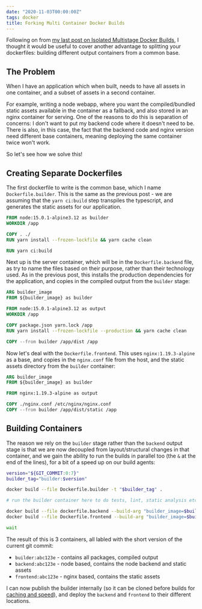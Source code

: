```yaml
---
date: "2020-11-03T00:00:00Z"
tags: docker
title: Forking Multi Container Docker Builds
---
```


Following on from [my last post on Isolated Multistage Docker Builds](/2020/11/01/docker-multistage-containers/), I thought it would be useful to cover another advantage to splitting your dockerfiles: building different output containers from a common base.

## The Problem

When I have an application which when built, needs to have all assets in one container, and a subset of assets in a second container.

For example, writing a node webapp, where you want the compiled/bundled static assets available in the container as a fallback, and also stored in an nginx container for serving.  One of the reasons to do this is separation of concerns: I don't want to put my backend code where it doesn't need to be.  There is also, in this case, the fact that the backend code and nginx version need different base containers, meaning deploying the same container twice won't work.

So let's see how we solve this!

## Creating Separate Dockerfiles

The first dockerfile to write is the common base, which I name `Dockerfile.builder`.  This is the same as the previous post - we are assuming that the `yarn ci:build` step transpiles the typescript, and generates the static assets for our application.

```dockerfile
FROM node:15.0.1-alpine3.12 as builder
WORKDIR /app

COPY . ./
RUN yarn install --frozen-lockfile && yarn cache clean

RUN yarn ci:build
```

Next up is the server container, which will be in the `Dockerfile.backend` file, as try to name the files based on their purpose, rather than their technology used.  As in the previous post, this installs the production dependencies for the application, and copies in the compiled output from the `builder` stage:

```dockerfile
ARG builder_image
FROM ${builder_image} as builder

FROM node:15.0.1-alpine3.12 as output
WORKDIR /app

COPY package.json yarn.lock /app
RUN yarn install --frozen-lockfile --production && yarn cache clean

COPY --from builder /app/dist /app
```

Now let's deal with the `Dockerfile.frontend`.  This uses `nginx:1.19.3-alpine` as a base, and copies in the `nginx.conf` file from the host, and the static assets directory from the `builder` container:

```dockerfile
ARG builder_image
FROM ${builder_image} as builder

FROM nginx:1.19.3-alpine as output

COPY ./nginx.conf /etc/nginx/nginx.conf
COPY --from builder /app/dist/static /app
```

## Building Containers

The reason we rely on the `builder` stage rather than the `backend` output stage is that we are now decoupled from layout/structural changes in that container, and we gain the ability to run the builds in parallel too (the `&` at the end of the lines), for a bit of a speed up on our build agents:

```bash
version="${GIT_COMMIT:0:7}"
builder_tag="builder:$version"

docker build --file Dockerfile.builder -t "$builder_tag" .

# run the builder container here to do tests, lint, static analysis etc.

docker build --file dockerfile.backend --build-arg "builder_image=$builder_tag" -t backend:$version . &
docker build --file Dockerfile.frontend --build-arg "builder_image=$builder_tag" -t frontend:$version . &

wait
```

The result of this is 3 containers, all labled with the short version of the current git commit:

- `builder:abc123e` - contains all packages, compiled output
- `backend:abc123e` - node based, contains the node backend and static assets
- `frontend:abc123e` - nginx based, contains the static assets

I can now publish the builder internally (so it can be cloned before builds for [caching and speed](/2020/05/14/docker-layer-sharing/)), and deploy the `backend` and `frontend` to their different locations.